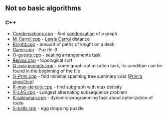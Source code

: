 ## Not so basic algorithms
### C++

* [Condensations.cpp](../C++/L-condensation.cpp) - find [condensation](https://en.wikipedia.org/wiki/Condensation_(graph_theory)) of a graph
* [M-Carrol.cpp](../C++/M-Carrol.cpp) - [Lewis Carrol](https://en.wikipedia.org/wiki/Word_ladder) distance
* [Knight.cpp](../C++/C-knight.cpp) - amount of paths of knight on a desk
* [Game.cpp](../C++/K-game.cpp) - Puzzle-9
* [O-guests.cpp](../C++/O-guests.cpp) - seating arrangements task
* [Renixa.cpp](../C++/G-renixa.cpp) - topological sort
* [Q-assignments.cpp](../C++/Q-assignments.cpp) - some graph optimization task, its condition can be found in the beginning of the file
* [G-Prim.cpp](../C++/G-prim.cpp) - find minimal spanning tree summary cost ([Prim's algorithm](https://en.wikipedia.org/wiki/Prim%27s_algorithm))
* [R-max-density.cpp](../C++/R-max-density.cpp) - find subgraph with max density
* [X-LAS.cpp](../C++/X-LAS.cpp) - Longest alternating subsequence problem
* [K-salesman.cpp](../C++/K-salesman.cpp) - dynamic-programming task about optimization of route
* [S-balls.cpp](../C++/S-balls.cpp) - egg dropping puzzle
